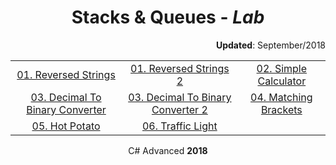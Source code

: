 <h1 align="center"> Stacks & Queues - <em>Lab</em> </h1>
<p align="right"> <b>Updated</b>:  September/2018 </p>


|        | | |
| :-------------: |:-------------:| :-----:|
|  [01. Reversed Strings](https://github.com/emilia98/SoftUni-CSHARP-Fundamentals/tree/master/C%23%20Advanced/01.Stacks_Queues-Lab/StacksQueues_Lab/01.ReverseStrings)     | [01. Reversed Strings 2](https://github.com/emilia98/SoftUni-CSHARP-Fundamentals/tree/master/C%23%20Advanced/01.Stacks_Queues-Lab/StacksQueues_Lab/01.ReverseStrings_2) | [02. Simple Calculator](https://github.com/emilia98/SoftUni-CSHARP-Fundamentals/tree/master/C%23%20Advanced/01.Stacks_Queues-Lab/StacksQueues_Lab/02.SimpleCalculator) |
| [03. Decimal To Binary Converter](https://github.com/emilia98/SoftUni-CSHARP-Fundamentals/tree/master/C%23%20Advanced/01.Stacks_Queues-Lab/StacksQueues_Lab/03.DecimalToBinaryConverter) | [03. Decimal To Binary Converter 2](https://github.com/emilia98/SoftUni-CSHARP-Fundamentals/tree/master/C%23%20Advanced/01.Stacks_Queues-Lab/StacksQueues_Lab/03.DecimalToBinaryConverter_2) |  [04. Matching Brackets](https://github.com/emilia98/SoftUni-CSHARP-Fundamentals/tree/master/C%23%20Advanced/01.Stacks_Queues-Lab/StacksQueues_Lab/04.MatchingBrackets) |
| [05. Hot Potato](https://github.com/emilia98/SoftUni-CSHARP-Fundamentals/tree/master/C%23%20Advanced/01.Stacks_Queues-Lab/StacksQueues_Lab/05.HotPotato) | [06. Traffic Light](https://github.com/emilia98/SoftUni-CSHARP-Fundamentals/tree/master/C%23%20Advanced/01.Stacks_Queues-Lab/StacksQueues_Lab/06.TrafficLight)  |   |

<p align="center"> C# Advanced <b>2018 </p>